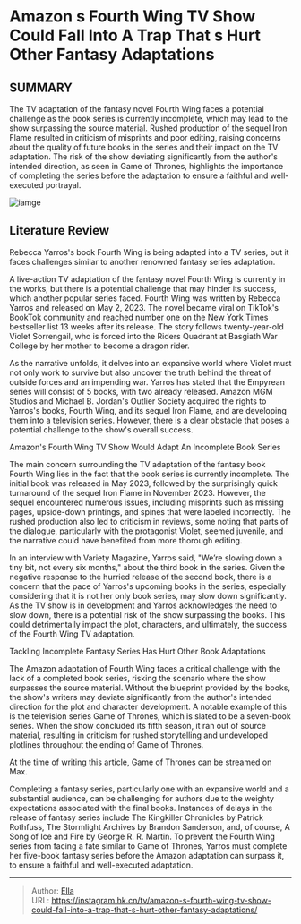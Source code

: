 # Amazon s Fourth Wing TV Show Could Fall Into A Trap That s Hurt Other Fantasy Adaptations


## SUMMARY 



  The TV adaptation of the fantasy novel Fourth Wing faces a potential challenge as the book series is currently incomplete, which may lead to the show surpassing the source material.   Rushed production of the sequel Iron Flame resulted in criticism of misprints and poor editing, raising concerns about the quality of future books in the series and their impact on the TV adaptation.   The risk of the show deviating significantly from the author&#39;s intended direction, as seen in Game of Thrones, highlights the importance of completing the series before the adaptation to ensure a faithful and well-executed portrayal.  

![iamge](https://static1.srcdn.com/wordpress/wp-content/uploads/2024/01/the-fourth-wing-book-cover-with-john-snow-from-game-of-thrones.jpg)

## Literature Review
Rebecca Yarros&#39;s book Fourth Wing is being adapted into a TV series, but it faces challenges similar to another renowned fantasy series adaptation.




A live-action TV adaptation of the fantasy novel Fourth Wing is currently in the works, but there is a potential challenge that may hinder its success, which another popular series faced. Fourth Wing was written by Rebecca Yarros and released on May 2, 2023. The novel became viral on TikTok&#39;s BookTok community and reached number one on the New York Times bestseller list 13 weeks after its release. The story follows twenty-year-old Violet Sorrengail, who is forced into the Riders Quadrant at Basgiath War College by her mother to become a dragon rider.




As the narrative unfolds, it delves into an expansive world where Violet must not only work to survive but also uncover the truth behind the threat of outside forces and an impending war. Yarros has stated that the Empyrean series will consist of 5 books, with two already released. Amazon MGM Studios and Michael B. Jordan&#39;s Outlier Society acquired the rights to Yarros&#39;s books, Fourth Wing, and its sequel Iron Flame, and are developing them into a television series. However, there is a clear obstacle that poses a potential challenge to the show&#39;s overall success.


 Amazon&#39;s Fourth Wing TV Show Would Adapt An Incomplete Book Series 
          

The main concern surrounding the TV adaptation of the fantasy book Fourth Wing lies in the fact that the book series is currently incomplete. The initial book was released in May 2023, followed by the surprisingly quick turnaround of the sequel Iron Flame in November 2023. However, the sequel encountered numerous issues, including misprints such as missing pages, upside-down printings, and spines that were labeled incorrectly. The rushed production also led to criticism in reviews, some noting that parts of the dialogue, particularly with the protagonist Violet, seemed juvenile, and the narrative could have benefited from more thorough editing.




In an interview with Variety Magazine, Yarros said, &#34;We’re slowing down a tiny bit, not every six months,&#34; about the third book in the series. Given the negative response to the hurried release of the second book, there is a concern that the pace of Yarros&#39;s upcoming books in the series, especially considering that it is not her only book series, may slow down significantly. As the TV show is in development and Yarros acknowledges the need to slow down, there is a potential risk of the show surpassing the books. This could detrimentally impact the plot, characters, and ultimately, the success of the Fourth Wing TV adaptation.



 Tackling Incomplete Fantasy Series Has Hurt Other Book Adaptations 
          

The Amazon adaptation of Fourth Wing faces a critical challenge with the lack of a completed book series, risking the scenario where the show surpasses the source material. Without the blueprint provided by the books, the show&#39;s writers may deviate significantly from the author&#39;s intended direction for the plot and character development. A notable example of this is the television series Game of Thrones, which is slated to be a seven-book series. When the show concluded its fifth season, it ran out of source material, resulting in criticism for rushed storytelling and undeveloped plotlines throughout the ending of Game of Thrones.






At the time of writing this article, Game of Thrones can be streamed on Max.




Completing a fantasy series, particularly one with an expansive world and a substantial audience, can be challenging for authors due to the weighty expectations associated with the final books. Instances of delays in the release of fantasy series include The Kingkiller Chronicles by Patrick Rothfuss, The Stormlight Archives by Brandon Sanderson, and, of course, A Song of Ice and Fire by George R. R. Martin. To prevent the Fourth Wing series from facing a fate similar to Game of Thrones, Yarros must complete her five-book fantasy series before the Amazon adaptation can surpass it, to ensure a faithful and well-executed adaptation.



---

> Author: [Ella](https://instagram.hk.cn/)  
> URL: https://instagram.hk.cn/tv/amazon-s-fourth-wing-tv-show-could-fall-into-a-trap-that-s-hurt-other-fantasy-adaptations/  

